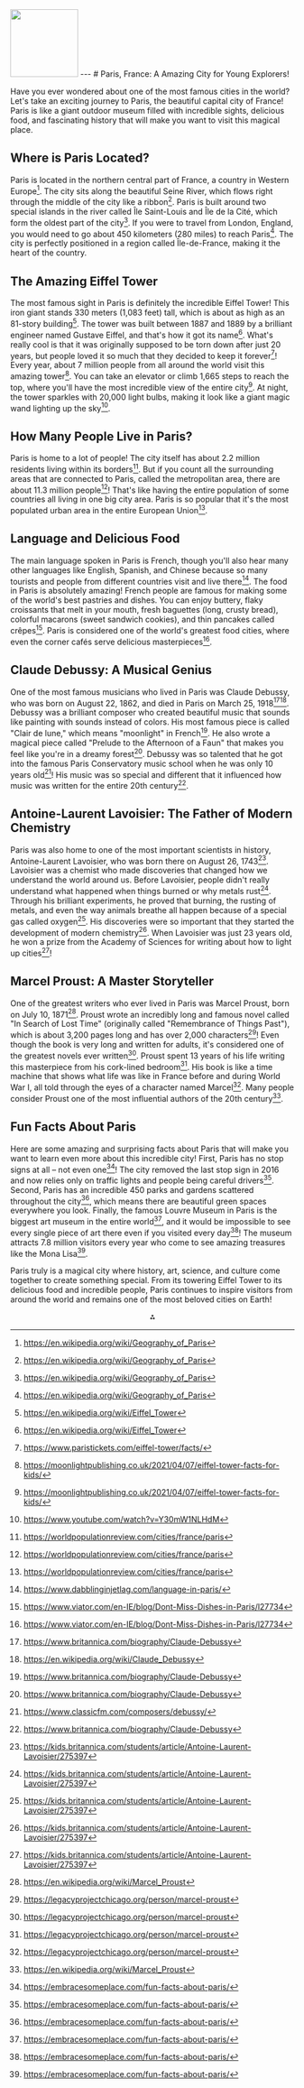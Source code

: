 <img src="https://r2cdn.perplexity.ai/pplx-full-logo-primary-dark%402x.png" class="logo" width="120"/>
---
# Paris, France: A Amazing City for Young Explorers!

Have you ever wondered about one of the most famous cities in the world? Let's take an exciting journey to Paris, the beautiful capital city of France! Paris is like a giant outdoor museum filled with incredible sights, delicious food, and fascinating history that will make you want to visit this magical place.

## Where is Paris Located?

Paris is located in the northern central part of France, a country in Western Europe[^1]. The city sits along the beautiful Seine River, which flows right through the middle of the city like a ribbon[^1]. Paris is built around two special islands in the river called Île Saint-Louis and Île de la Cité, which form the oldest part of the city[^1]. If you were to travel from London, England, you would need to go about 450 kilometers (280 miles) to reach Paris[^1]. The city is perfectly positioned in a region called Île-de-France, making it the heart of the country.

## The Amazing Eiffel Tower

The most famous sight in Paris is definitely the incredible Eiffel Tower! This iron giant stands 330 meters (1,083 feet) tall, which is about as high as an 81-story building[^6]. The tower was built between 1887 and 1889 by a brilliant engineer named Gustave Eiffel, and that's how it got its name[^6]. What's really cool is that it was originally supposed to be torn down after just 20 years, but people loved it so much that they decided to keep it forever[^20]! Every year, about 7 million people from all around the world visit this amazing tower[^18]. You can take an elevator or climb 1,665 steps to reach the top, where you'll have the most incredible view of the entire city[^18]. At night, the tower sparkles with 20,000 light bulbs, making it look like a giant magic wand lighting up the sky[^12].

## How Many People Live in Paris?

Paris is home to a lot of people! The city itself has about 2.2 million residents living within its borders[^2]. But if you count all the surrounding areas that are connected to Paris, called the metropolitan area, there are about 11.3 million people[^2]! That's like having the entire population of some countries all living in one big city area. Paris is so popular that it's the most populated urban area in the entire European Union[^2].

## Language and Delicious Food

The main language spoken in Paris is French, though you'll also hear many other languages like English, Spanish, and Chinese because so many tourists and people from different countries visit and live there[^3]. The food in Paris is absolutely amazing! French people are famous for making some of the world's best pastries and dishes. You can enjoy buttery, flaky croissants that melt in your mouth, fresh baguettes (long, crusty bread), colorful macarons (sweet sandwich cookies), and thin pancakes called crêpes[^4]. Paris is considered one of the world's greatest food cities, where even the corner cafés serve delicious masterpieces[^4].

## Claude Debussy: A Musical Genius

One of the most famous musicians who lived in Paris was Claude Debussy, who was born on August 22, 1862, and died in Paris on March 25, 1918[^8][^13]. Debussy was a brilliant composer who created beautiful music that sounds like painting with sounds instead of colors. His most famous piece is called "Clair de lune," which means "moonlight" in French[^8]. He also wrote a magical piece called "Prelude to the Afternoon of a Faun" that makes you feel like you're in a dreamy forest[^8]. Debussy was so talented that he got into the famous Paris Conservatory music school when he was only 10 years old[^17]! His music was so special and different that it influenced how music was written for the entire 20th century[^8].

## Antoine-Laurent Lavoisier: The Father of Modern Chemistry

Paris was also home to one of the most important scientists in history, Antoine-Laurent Lavoisier, who was born there on August 26, 1743[^9]. Lavoisier was a chemist who made discoveries that changed how we understand the world around us. Before Lavoisier, people didn't really understand what happened when things burned or why metals rust[^9]. Through his brilliant experiments, he proved that burning, the rusting of metals, and even the way animals breathe all happen because of a special gas called oxygen[^9]. His discoveries were so important that they started the development of modern chemistry[^9]. When Lavoisier was just 23 years old, he won a prize from the Academy of Sciences for writing about how to light up cities[^9]!

## Marcel Proust: A Master Storyteller

One of the greatest writers who ever lived in Paris was Marcel Proust, born on July 10, 1871[^14]. Proust wrote an incredibly long and famous novel called "In Search of Lost Time" (originally called "Remembrance of Things Past"), which is about 3,200 pages long and has over 2,000 characters[^10]! Even though the book is very long and written for adults, it's considered one of the greatest novels ever written[^10]. Proust spent 13 years of his life writing this masterpiece from his cork-lined bedroom[^10]. His book is like a time machine that shows what life was like in France before and during World War I, all told through the eyes of a character named Marcel[^10]. Many people consider Proust one of the most influential authors of the 20th century[^14].

## Fun Facts About Paris

Here are some amazing and surprising facts about Paris that will make you want to learn even more about this incredible city! First, Paris has no stop signs at all – not even one[^5]! The city removed the last stop sign in 2016 and now relies only on traffic lights and people being careful drivers[^5]. Second, Paris has an incredible 450 parks and gardens scattered throughout the city[^5], which means there are beautiful green spaces everywhere you look. Finally, the famous Louvre Museum in Paris is the biggest art museum in the entire world[^5], and it would be impossible to see every single piece of art there even if you visited every day[^5]! The museum attracts 7.8 million visitors every year who come to see amazing treasures like the Mona Lisa[^5].

Paris truly is a magical city where history, art, science, and culture come together to create something special. From its towering Eiffel Tower to its delicious food and incredible people, Paris continues to inspire visitors from around the world and remains one of the most beloved cities on Earth!

<div style="text-align: center">⁂</div>

[^1]: https://en.wikipedia.org/wiki/Geography_of_Paris

[^2]: https://worldpopulationreview.com/cities/france/paris

[^3]: https://www.dabblinginjetlag.com/language-in-paris/

[^4]: https://www.viator.com/en-IE/blog/Dont-Miss-Dishes-in-Paris/l27734

[^5]: https://embracesomeplace.com/fun-facts-about-paris/

[^6]: https://en.wikipedia.org/wiki/Eiffel_Tower

[^7]: https://parisjetaime.com/eng/culture/la-tour-eiffel-p3486

[^8]: https://www.britannica.com/biography/Claude-Debussy

[^9]: https://kids.britannica.com/students/article/Antoine-Laurent-Lavoisier/275397

[^10]: https://legacyprojectchicago.org/person/marcel-proust

[^11]: https://www.hotbot.com/answers/where-is-paris-located

[^12]: https://www.youtube.com/watch?v=Y30mW1NLHdM

[^13]: https://en.wikipedia.org/wiki/Claude_Debussy

[^14]: https://en.wikipedia.org/wiki/Marcel_Proust

[^15]: https://www.mapsofworld.com/where-is/paris.html

[^16]: https://www.britannica.com/topic/Eiffel-Tower-Paris-France

[^17]: https://www.classicfm.com/composers/debussy/

[^18]: https://moonlightpublishing.co.uk/2021/04/07/eiffel-tower-facts-for-kids/

[^19]: https://www.masterclass.com/articles/claude-debussy-life-and-music

[^20]: https://www.paristickets.com/eiffel-tower/facts/

[^21]: https://en.wikipedia.org/wiki/Paris

[^22]: https://www.britannica.com/place/Paris

[^23]: https://worldinparis.com/where-is-paris

[^24]: https://www.travelandleisure.com/attractions/landmarks-monuments/eiffel-tower-facts

[^25]: https://www.restaurants-toureiffel.com/index.cfm/page/LID/2/

[^26]: https://www.tripadvisor.ie/Attraction_Review-g187147-d188151-Reviews-Eiffel_Tower-Paris_Ile_de_France.html

[^27]: https://parispass.com/en/paris-attractions/eiffel-tower-guided-climb

[^28]: https://www.kennedy-center.org/education/resources-for-educators/classroom-resources/media-and-interactives/artists/debussy-claude/

[^29]: https://www.biography.com/musicians/claude-debussy

[^30]: https://en.wikipedia.org/wiki/Antoine_Lavoisier

